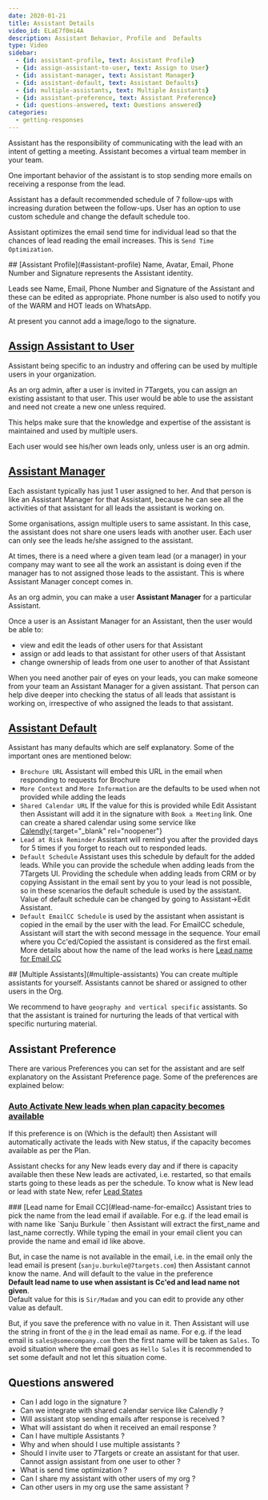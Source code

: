 ```yaml
---
date: 2020-01-21
title: Assistant Details
video_id: ELaE7f0mi4A
description: Assistant Behavior, Profile and  Defaults
type: Video
sidebar:
  - {id: assistant-profile, text: Assistant Profile}
  - {id: assign-assistant-to-user, text: Assign to User}
  - {id: assistant-manager, text: Assistant Manager}
  - {id: assistant-default, text: Assistant Defaults}
  - {id: multiple-assistants, text: Multiple Assistants}
  - {id: assistant-preference, text: Assistant Preference}
  - {id: questions-answered, text: Questions answered}
categories:
  - getting-responses
---
```


Assistant has the responsibility of communicating with the lead with an intent of getting a meeting. Assistant becomes a virtual team member in your team. 

One important behavior of the assistant is to stop sending more emails on receiving a response from the lead.

Assistant has a default recommended schedule of 7 follow-ups with increasing duration between the follow-ups. User has an option to use custom schedule and change the default schedule too.

Assistant optimizes the email send time for individual lead so that the chances of lead reading the email increases. This is `Send Time Optimization`.  

<a name="assistant-profile"/>
## [Assistant Profile](#assistant-profile)
Name, Avatar, Email, Phone Number and Signature represents the Assistant identity. 

Leads see Name, Email, Phone Number and Signature of the Assistant and these can be edited as appropriate. Phone number is also used to notify you of the WARM and HOT leads on WhatsApp. 

At present you cannot add a image/logo to the signature. 

<a name="assistant-defaults"/>

## [Assign Assistant to User](#assistant-assign)  
Assistant being specific to an industry and offering can be used by multiple users in your organization.  

As an org admin, after a user is invited in 7Targets, you can assign an existing assistant to that user. This user would be able to use the assistant and need not create a new one unless required.  

This helps make sure that the knowledge and expertise of the assistant is maintained and used by multiple users.  

Each user would see his/her own leads only, unless user is an org admin.  

## [Assistant Manager](#assistant-manager)
Each assistant typically has just 1 user assigned to her. And that person is like an Assistant Manager for that Assistant, because he can see all the activities of that assistant for all leads the assistant is working on.

Some organisations, assign multiple users to same assistant. In this case, the assistant does not share one users leads with another user. Each user can only see the leads he/she assigned to the assistant.  

At times, there is a need where a given team lead (or a manager) in your company may want to see all the work an assistant is doing even if the manager has to not assigned those leads to the assistant. This is where Assistant Manager concept comes in. 

As an org admin, you can make a user **Assistant Manager** for a particular Assistant.

Once a user is an Assistant Manager for an Assistant, then the user would be able to:

- view and edit the leads of other users for that Assistant
- assign or add leads to that assistant for other users of that Assistant
- change ownership of leads from one user to another of that Assistant

When you need another pair of eyes on your leads, you can make someone from your team an Assistant Manager for a given assistant. That person can help dive deeper into checking the status of all leads that assistant is working on, irrespective of who assigned the leads to that assistant.

## [Assistant Default](#assistant-defaults)
Assistant has many defaults which are self explanatory. Some of the important ones are mentioned below:

- `Brochure URL` Assistant will embed this URL in the email when responding to requests for Brochure
- `More Context` and `More Information` are the defaults to be used when not provided while adding the leads
- `Shared Calendar URL` If the value for this is provided while Edit Assistant then Assistant will add it in the signature with `Book a Meeting` link. One can create a shared calendar using some service like [Calendly](https://calendly.com/){:target="_blank" rel="noopener"}  
- `Lead at Risk Reminder` Assistant will remind you after the provided days for 5 times if you forget to reach out to responded leads.
- `Default Schedule` Assistant uses this schedule by default for the added leads. While you can provide the schedule when adding leads from the 7Targets UI. Providing the schedule when adding leads from CRM or by copying Assistant in the email sent by you to your lead is not possible, so in these scenarios the default schedule is used by the assistant. Value of default schedule can be changed by going to Assistant->Edit Assistant.
- `Default EmailCC Schedule` is used by the assistant when assistant is copied in the email by the user with the lead. For EmailCC schedule, Assistant will start the with second message in the sequence. Your email where you Cc'ed/Copied the assistant is considered as the first email. More details about how the name of the lead works is here [Lead name for Email CC](../../getting-responses/assistant-details/#lead-name-for-emailcc)

<a name="multiple-assistants"/>
## [Multiple Assistants](#multiple-assistants)
You can create multiple assistants for yourself. Assistants cannot be shared or assigned to other users in the Org. 

We recommend to have `geography and vertical specific` assistants. So that the assistant is trained for nurturing the leads of that vertical with specific nurturing material.

## Assistant Preference
There are various Preferences you can set for the assistant and are self explanatory on the Assistant Preference page. Some of the preferences are explained below:  
<a name="auto-activate-new-leads"/>
### [Auto Activate New leads when plan capacity becomes available](#auto-activate-new-leads)
If this preference is on (Which is the default) then Assistant will automatically activate the leads with New status, if the capacity becomes available as per the Plan. 

Assistant checks for any New leads every day and if there is capacity available then these New leads are activated, i.e. restarted, so that emails starts going to these leads as per the schedule. 
To know what is New lead or lead with state New, refer [Lead States](../../assigning-leads/lead-responses/#lead-state)

<a name="lead-name-for-emailcc"/>
### [Lead name for Email CC](#lead-name-for-emailcc)
Assistant tries to pick the name from the lead email if available. For e.g. if the lead email is with name like `Sanju Burkule <sanju.burkule@7targets.com>` then Assistant will extract the first_name and last_name correctly. While typing the email in your email client you can provide the name and email id like above. 

But, in case the name is not available in the email, i.e. in the email only the lead email is present (`sanju.burkule@7targets.com`) then Assistant cannot know the name. And will default to the value in the preference  
__Default lead name to use when assistant is Cc'ed and lead name not given__.  
Default value for this is `Sir/Madam` and you can edit to provide any other value as default. 

But, if you save the preference with no value in it. Then Assistant will use the string in front of the `@` in the lead email as name. For e.g. if the lead email is `sales@somecompany.com` then the first name will be taken as `Sales`. To avoid situation where the email goes as `Hello Sales` it is recommended to set some default and not let this situation come. 

## Questions answered
- Can I add logo in the signature ?
- Can we integrate with shared calendar service like Calendly ? 
- Will assistant stop sending emails after response is received ? 
- What will assistant do when it received an email response ? 
- Can I have multiple Assistants ? 
- Why and when should I use multiple assistants ? 
- Should I invite user to 7Targets or create an assistant for that user. Cannot assign assistant from one user to other ?
- What is send time optimization ?
- Can I share my assistant with other users of my org ? 
- Can other users in my org use the same assistant ? 


